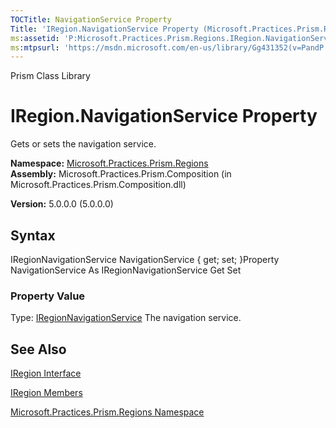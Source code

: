 ```yaml
---
TOCTitle: NavigationService Property
Title: 'IRegion.NavigationService Property (Microsoft.Practices.Prism.Regions)'
ms:assetid: 'P:Microsoft.Practices.Prism.Regions.IRegion.NavigationService'
ms:mtpsurl: 'https://msdn.microsoft.com/en-us/library/Gg431352(v=PandP.50)'
---
```


Prism Class Library

IRegion.NavigationService Property
======================================

Gets or sets the navigation service.

**Namespace:** [Microsoft.Practices.Prism.Regions](https://msdn.microsoft.com/library/microsoft.practices.prism.regions)
**Assembly:** Microsoft.Practices.Prism.Composition (in Microsoft.Practices.Prism.Composition.dll)

**Version:** 5.0.0.0 (5.0.0.0)

## Syntax


IRegionNavigationService NavigationService { get; set; }Property NavigationService As IRegionNavigationService Get Set
### Property Value

Type: [IRegionNavigationService](https://msdn.microsoft.com/library/microsoft.practices.prism.regions.iregionnavigationservice)
The navigation service.

See Also
--------


[IRegion Interface](https://msdn.microsoft.com/library/microsoft.practices.prism.regions.iregion)

[IRegion Members](https://msdn.microsoft.com/allmembers.t:microsoft.practices.prism.regions.iregion)

[Microsoft.Practices.Prism.Regions Namespace](https://msdn.microsoft.com/library/microsoft.practices.prism.regions)
